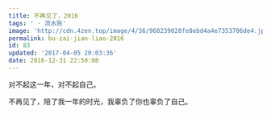 ```yaml
---
title: 不再见了，2016
tags: ' - 流水账'
image: 'http://cdn.4zen.top/image/4/36/960239028fe8ebd4a4e7353706de4.jpg'
permalink: bu-zai-jian-liao-2016
id: 83
updated: '2017-04-05 20:03:36'
date: 2016-12-31 22:59:08
---
```


对不起这一年，对不起自己。

不再见了，陪了我一年的时光，我辜负了你也辜负了自己。